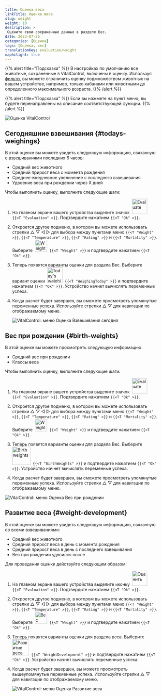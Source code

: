 ```yaml
---
title: Оценка веса
linkTitle: Оценка веса
slug: weight
weight: 10
description: >
 Оцените свои сохраненные данные в разделе Вес.
date: 2023-07-26
categories: [Оценка]
tags: [Оценка, вес]
translationKey: evaluation/weight
maphilight: true
---
```

{{% alert title="Подсказка" %}}
В настройках по умолчанию все животные, сохраненные в VitalControl, включены в оценку. Используя [фильтр](../../filter/), вы можете ограничить оценку подмножеством животных на вашем устройстве, например, только кабанами или животными до определенного максимального возраста.
{{% /alert %}}

{{% alert title="Подсказка" %}}
Если вы нажмете на пункт меню, вы будете перенаправлены на описание соответствующей функции.
{{% /alert %}}

<img src="../images/imagemap.png" alt="Оценка VitalControl" title="Вес" usemap="#workmap" class="maphilight" />

<map name="workmap">
   <area shape="rect" coords="3,40,116,160" alt="Сегодняшний взвешивание" title="Оцените значения веса ваших животных, записанные с помощью VitalControl на текущий день&#10;Клик мышью: к документации" href="/ru/docs/evaluation/weight/#todays-weighings">
   <area shape="rect" coords="116,40,238,160" alt="Вес при рождении" title="Оцените сохраненный вес при рождении&#10;Клик мышью: к документации" href="/ru/docs/evaluation/weight/#birth-weights">
   <area shape="rect" coords="3,160,116,279" alt="Развитие веса" title="Оцените развитие веса ваших животных&#10;Клик мышью: к документации" href="/ru/docs/evaluation/weight/#weight-development">

   <area shape="rect" coords="150,282,238,319" alt="Фильтр" title="Установить фильтр&#10;Клик мышью: к документации" href="/ru/docs/filter">
   <area shape="rect" coords="2,282,95,319" alt="Назад" title="Вернуться на один уровень назад&#10;Клик мышью: к документации" href="/ru/docs/evaluation/">
</map>

## Сегодняшние взвешивания {#todays-weighings}
В этой оценке вы можете увидеть следующую информацию, связанную с взвешиваниями последних 6 часов:
- Средний вес животного
- Средний прирост веса с момента рождения
- Среднее ежедневное увеличение с последнего взвешивания
- Удвоение веса при рождении через X дней

Чтобы выполнить оценку, выполните следующие шаги:

1. На главном экране вашего устройства выделите значок &nbsp;<img src="/icons/main/evaluation.svg" width="50" align="bottom" alt="Evaluate" />&nbsp; `{{<T "Evaluation" >}}`. Подтвердите нажатием `{{<T "Ok" >}}`.

2. Откроется другое подменю, в котором вы можете использовать стрелки △ ▽ ◁ ▷ для выбора между пунктами меню `{{<T "Weight" >}}`, `{{<T "Temperature" >}}`, `{{<T "Rating" >}}` и `{{<T "Mortality" >}}`. Выберите &nbsp;<img src="/icons/evaluation/weight.svg" width="40" align="bottom" alt="Weight" />&nbsp; `{{<T "Weight" >}}` и подтвердите нажатием `{{<T "Ok" >}}`.

3. Теперь появятся варианты оценки для раздела Вес. Выберите вариант оценки &nbsp;<img src="/icons/evaluation/weighingtoday.svg" width="50" align="bottom" alt="Today's weighing" />&nbsp; `{{<T "WeighingToday" >}}` и подтвердите нажатием `{{<T "Ok" >}}`. Устройство начнет вычислять переменные успеха.

4. Когда расчет будет завершен, вы сможете просмотреть упомянутые переменные успеха. Используйте стрелки △ ▽ для навигации по отображаемому меню.

   ![VitalControl: меню Оценка Взвешивания сегодня](../images/todaysweighings.png "Оценить Взвешивания сегодня")

## Вес при рождении {#birth-weights}
В этой оценке вы можете просмотреть следующую информацию:
- Средний вес при рождении
- Классы веса

Чтобы выполнить оценку, выполните следующие шаги:

1. На главном экране вашего устройства выделите значок &nbsp;<img src="/icons/main/evaluation.svg" width="50" align="bottom" alt="Evaluate" />&nbsp; `{{<T "Evaluation" >}}`. Подтвердите нажатием `{{<T "Ok" >}}`.

2. Откроется другое подменю, в котором вы можете использовать стрелки △ ▽ ◁ ▷ для выбора между пунктами меню `{{<T "Weight" >}}`, `{{<T "Temperature" >}}`, `{{<T "Rating" >}}` и `{{<T "Mortality" >}}`. Выберите &nbsp;<img src="/icons/evaluation/weight.svg" width="40" align="bottom" alt="Weight" />&nbsp; `{{<T "Weight" >}}` и подтвердите нажатием `{{<T "Ok" >}}`.

3. Теперь появятся варианты оценки для раздела Вес. Выберите &nbsp;<img src="/icons/evaluation/birthweights.svg" width="60" align="bottom" alt="Birth weights" />&nbsp; `{{<T "BirthWeights" >}}` и подтвердите нажатием `{{<T "Ok" >}}`. Устройство начнет вычислять переменные успеха.

4. Когда расчет будет завершен, вы сможете просмотреть упомянутые переменные успеха. Используйте стрелки △ ▽ для навигации по отображаемому меню.

![VitalControl: меню Оценка Вес при рождении](../images/birthweights.png "Оценка веса при рождении")

## Развитие веса {#weight-development}

В этой оценке вы можете увидеть следующую информацию, связанную со всеми взвешиваниями:
- Средний вес животного
- Средний прирост веса в день с момента рождения
- Средний прирост веса в день с последнего взвешивания
- Вес при рождении удвоился после

Для проведения оценки действуйте следующим образом:

1. На главном экране вашего устройства выделите иконку &nbsp;<img src="/icons/main/evaluation.svg" width="50" align="bottom" alt="Оценить" />&nbsp; `{{<T "Evaluation" >}}`. Подтвердите нажатием `{{<T "Ok" >}}`.

2. Откроется другое подменю, в котором вы можете использовать стрелки △ ▽ ◁ ▷ для выбора между пунктами меню `{{<T "Weight" >}}`, `{{<T "Temperature" >}}`, `{{<T "Rating" >}}` и `{{<T "Mortality" >}}`. Выберите &nbsp;<img src="/icons/evaluation/weight.svg" width="40" align="bottom" alt="Вес" />&nbsp; `{{<T "Weight" >}}` и подтвердите нажатием `{{<T "Ok" >}}`.

3. Теперь появятся варианты оценки для раздела веса. Выберите &nbsp;<img src="/icons/evaluation/weightdevelopment.svg" width="55" align="bottom" alt="Развитие веса" />&nbsp; `{{<T "WeightDevelopment" >}}` и подтвердите нажатием `{{<T "Ok" >}}`. Устройство начнет вычислять переменные успеха.

4. Когда расчет будет завершен, вы можете просмотреть вышеупомянутые переменные успеха. Используйте стрелки △ ▽ для навигации по отображаемому меню.

   ![VitalControl: меню Оценка Развитие веса](../images/weightdevelopment.png "Оценка развития веса")
